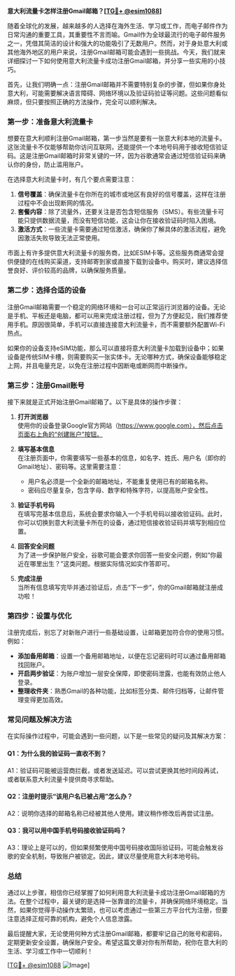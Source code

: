 **意大利流量卡怎样注册Gmail邮箱？[[TG💪+ @esim1088](https://t.me/s/esim1088)]**

随着全球化的发展，越来越多的人选择在海外生活、学习或工作，而电子邮件作为日常沟通的重要工具，其重要性不言而喻。Gmail作为全球最流行的电子邮件服务之一，凭借其简洁的设计和强大的功能吸引了无数用户。然而，对于身处意大利或其他海外地区的用户来说，注册Gmail邮箱可能会遇到一些挑战。今天，我们就来详细探讨一下如何使用意大利流量卡成功注册Gmail邮箱，并分享一些实用的小技巧。

首先，让我们明确一点：注册Gmail邮箱并不需要特别复杂的步骤，但如果你身处意大利，可能需要解决语言障碍、网络环境以及验证码验证等问题。这些问题看似麻烦，但只要按照正确的方法操作，完全可以顺利解决。

### **第一步：准备意大利流量卡**

想要在意大利顺利注册Gmail邮箱，第一步当然是要有一张意大利本地的流量卡。这张流量卡不仅能够帮助你访问互联网，还能提供一个本地号码用于接收短信验证码。这是注册Gmail邮箱时非常关键的一环，因为谷歌通常会通过短信验证码来确认你的身份，防止滥用账户。

在选择意大利流量卡时，有几个要点需要注意：

1. **信号覆盖**：确保流量卡在你所在的城市或地区有良好的信号覆盖，这样在注册过程中不会出现断网的情况。
2. **套餐内容**：除了流量外，还要关注是否包含短信服务（SMS）。有些流量卡可能只提供数据流量，而没有短信功能，这会让你在接收验证码时陷入困境。
3. **激活方式**：一些流量卡需要通过短信激活，确保你了解具体的激活流程，避免因激活失败导致无法正常使用。

市面上有许多提供意大利流量卡的服务商，比如ESIM卡等。这些服务商通常会提供便捷的在线购买渠道，支持邮寄到家或直接下载到设备中。购买时，建议选择信誉良好、评价较高的品牌，以确保服务质量。

### **第二步：选择合适的设备**

注册Gmail邮箱需要一个稳定的网络环境和一台可以正常运行浏览器的设备。无论是手机、平板还是电脑，都可以用来完成注册过程，但为了方便起见，我们推荐使用手机。原因很简单，手机可以直接连接意大利流量卡，而不需要额外配置Wi-Fi热点。

如果你的设备支持eSIM功能，那么可以直接将意大利流量卡加载到设备中；如果设备是传统SIM卡槽，则需要购买一张实体卡。无论哪种方式，确保设备能够稳定上网，并且电量充足，以免在注册过程中因断电或断网而中断操作。

### **第三步：注册Gmail账号**

接下来就是正式开始注册Gmail邮箱了。以下是具体的操作步骤：

1. **打开浏览器**  
   使用你的设备登录Google官方网站（https://www.google.com），然后点击页面右上角的“创建账户”按钮。

2. **填写基本信息**  
   在注册页面中，你需要填写一些基本的信息，如名字、姓氏、用户名（即你的Gmail地址）、密码等。这里需要注意：
   - 用户名必须是一个全新的邮箱地址，不能重复使用已有的邮箱名称。
   - 密码应尽量复杂，包含字母、数字和特殊字符，以提高账户安全性。

3. **验证手机号码**  
   在填写完基本信息后，系统会要求你输入一个手机号码以接收验证码。此时，你可以切换到意大利流量卡所在的设备，通过短信接收验证码并填写到相应位置。

4. **回答安全问题**  
   为了进一步保护账户安全，谷歌可能会要求你回答一些安全问题，例如“你最近在哪里出生？”这类问题。根据实际情况如实作答即可。

5. **完成注册**  
   当所有信息填写完毕并通过验证后，点击“下一步”，你的Gmail邮箱就注册成功啦！

### **第四步：设置与优化**

注册完成后，别忘了对新账户进行一些基础设置，让邮箱更加符合你的使用习惯。例如：

- **添加备用邮箱**：设置一个备用邮箱地址，以便在忘记密码时可以通过备用邮箱找回账户。
- **开启两步验证**：为账户增加一层安全保障，即使密码泄露，也能有效防止他人登录。
- **整理收件夹**：熟悉Gmail的各种功能，比如标签分类、邮件归档等，让邮件管理变得更加高效。

### **常见问题及解决方法**

在实际操作过程中，可能会遇到一些问题，以下是一些常见的疑问及其解决方案：

#### **Q1：为什么我的验证码一直收不到？**
A1：验证码可能被运营商拦截，或者发送延迟。可以尝试更换其他时间段再试，或者联系意大利流量卡提供商寻求帮助。

#### **Q2：注册时提示“该用户名已被占用”怎么办？**
A2：说明你选择的邮箱名称已经被其他人使用。建议稍作修改后再尝试注册。

#### **Q3：我可以用中国手机号码接收验证码吗？**
A3：理论上是可以的，但如果频繁使用中国号码接收国际验证码，可能会触发谷歌的安全机制，导致账户被锁定。因此，建议尽量使用意大利本地号码。

### **总结**

通过以上步骤，相信你已经掌握了如何利用意大利流量卡成功注册Gmail邮箱的方法。在整个过程中，最关键的是选择一张靠谱的流量卡，并确保网络环境稳定。当然，如果你觉得手动操作太繁琐，也可以考虑通过一些第三方平台代为注册，但要注意选择正规可靠的机构，避免个人信息泄露。

最后提醒大家，无论使用何种方式注册Gmail邮箱，都要牢记自己的账号和密码，定期更新安全设置，确保账户安全。希望这篇文章对你有所帮助，祝你在意大利的生活、学习或工作中一切顺利！

[[TG💪+ @esim1088](https://t.me/s/esim1088) ![Image](https://i.postimg.cc/4NQfJmqS/Snipaste-2025-05-13-00-14-12.png)]